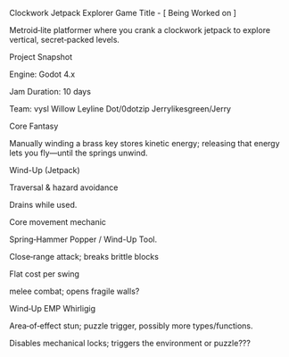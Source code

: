 Clockwork Jetpack Explorer
Game Title - [ Being Worked on ] 

Metroid‑lite platformer where you crank a clockwork jetpack to explore vertical, secret‑packed levels.

Project Snapshot

Engine: Godot 4.x

Jam Duration: 10 days

Team: 
vysl 
Willow Leyline
Dot/0dotzip
Jerrylikesgreen/Jerry 


Core Fantasy

Manually winding a brass key stores kinetic energy; releasing that energy lets you fly—until the springs unwind.


Wind-Up (Jetpack)

Traversal & hazard avoidance

Drains while used. 

Core movement mechanic

Spring‑Hammer Popper / Wind-Up Tool. 

Close‑range attack; breaks brittle blocks

Flat cost per swing

melee combat; opens fragile walls? 

Wind‑Up EMP Whirligig

Area‑of‑effect stun; puzzle trigger, possibly more types/functions. 


Disables mechanical locks; triggers the environment or puzzle???

